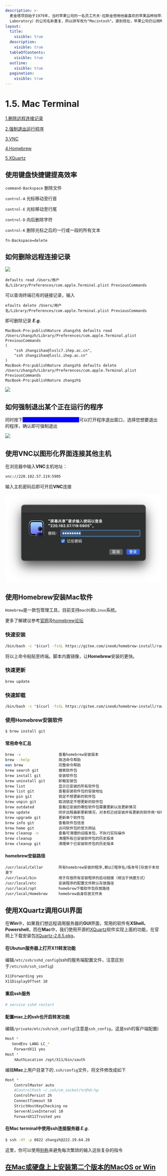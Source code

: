 ```yaml
---
description: >-
  麦金塔项目始于1979年，当时苹果公司的一名员工杰夫·拉斯金想用他最喜欢的苹果品种旭苹果（McIntosh）来命名这台电脑，但由于法律原因，为了避免与一家音响制造商“McIntosh”（McIntosh
  Laboratory）的公司名称重复，所以拼写改为"Macintosh"。直到现在，苹果公司仍沿用Mac来命名其所设计生产的个人电脑。
layout:
  title:
    visible: true
  description:
    visible: true
  tableOfContents:
    visible: true
  outline:
    visible: true
  pagination:
    visible: true
---
```


# 1.5. Mac Terminal

[1.删除远程连接记录](3.-mac-terminal.md#ru-he-shan-chu-yuan-cheng-lian-jie-ji-lu)

[2.强制退出运行程序](3.-mac-terminal.md#ru-he-qiang-zhi-tui-chu-mou-ge-zheng-zai-yun-hang-de-cheng-xu)

[3.VNC](3.-mac-terminal.md#shi-yong-vnc-yi-tu-xing-hua-jie-mian-lian-jie-qi-ta-zhu-ji)

[4.Homebrew](3.-mac-terminal.md#shi-yong-homebrew-an-zhuang-ruan-jian)

[5.XQuartz](3.-mac-terminal.md#shi-yong-homebrew-an-zhuang-mac-ruan-jian)

## 使用键盘快捷键提高效率

`command-Backspace` 删除文件

`control-A` 光标移动至行首

`control-E` 光标移动至行尾

`control-D` 向后删除字符

`control-K` 删除光标之后的一行或一段的所有文本

`fn-Backspace=delete`



## 如何删除远程连接记录

![](https://note.ihep.ac.cn/uploads/110a9d5e-4e69-4225-9b6a-6e36ee67514c.png)

```shell
defaults read /Users/用户名/Library/Preferences/com.apple.Terminal.plist PreviousCommands
```

可以查询终端已有的链接记录，输入

```shell
efaults delete /Users/用户名/Library/Preferences/com.apple.Terminal.plist PreviousCommands
```

即可删除记录 _**E.g.**_

```shell
MacBook-Pro:publishNature zhangzh$ defaults read /Users/zhangzh/Library/Preferences/com.apple.Terminal.plist PreviousCommands
(
    "ssh zhangzihao@lxslc7.ihep.ac.cn",
    "ssh zhangzihao@lxslc.ihep.ac.cn"
)
MacBook-Pro:publishNature zhangzh$ defaults delete /Users/zhangzh/Library/Preferences/com.apple.Terminal.plist PreviousCommands
MacBook-Pro:publishNature zhangzh$ 
```

![](https://note.ihep.ac.cn/uploads/7f489aeb-fd96-432b-b0f3-2778a1666962.png)



## 如何强制退出某个正在运行的程序

同时按下<mark style="color:blue;background-color:blue;">Command+Option(Alt)+Esc</mark>可以打开程序退出窗口，选择您想要退出的程序，确认即可强制退出

![](https://note.ihep.ac.cn/uploads/aac0c130-8282-48ac-8365-69fdb35be798.png)



## 使用VNC以图形化界面连接其他主机

在浏览器中输入**VNC**主机地址：

```bash
vnc://220.182.57.119:5905
```

输入主机密码后即可开启**VNC**连接

![](<../.gitbook/assets/截屏2023-05-10 12.58.46.png>)



## 使用Homebrew安装Mac软件

`Homebrew`是一款包管理工具，目前支持`macOS`和`Linux`系统。

更多了解建议参考[官网](https://brew.sh)及[homebrew论坛](https://brew.idayer.com)

### **快速安装**

```bash
/bin/bash -c "$(curl -fsSL https://gitee.com/ineo6/homebrew-install/raw/master/install.sh)"
```

将以上命令粘贴至终端。脚本内置镜像，让**Homebrew**安装的更快。

### **快速更新**

```bash
brew update
```

### **快速卸载**

```bash
/bin/bash -c "$(curl -fsSL https://gitee.com/ineo6/homebrew-install/raw/master/uninstall.sh)"
```

### 使用Homebrew安装软件

```bash
$ brew install git
```

#### 常用命令汇总

```bash
brew -v                 查看homebrew安装版本
brew --help             简洁命令帮助
man brew                完整命令帮助
brew search git         搜索软件包
brew install git        安装软件包
brew uninstall git      卸载安装包
brew list               显示已安装的所有软件包
brew list git           查看安装软件包的安装地址
brew pin git            锁定不想更新的软件包
brew unpin git          取消锁定不想更新的软件包
brew outdated           查看已安装的哪些软件包需要更新以及更新情况
brew update             同步远程最新更新情况，对本机已经安装并有更新的软件用*标明
brew upgrade git        更新单个软件包
brew info git           查看软件包信息
brew home git           访问软件包的官方网站
brew cleanup -n         查看可清理的旧版本包，不执行实际操作
brew cleanup            清理所有已安装软件包的历史版本
brew cleanup git        清理单个已安装软件包的历史版本
```

#### homebrew安装路径

```
/usr/local/Cellar       所有homebrew安装的程序,都以[程序名/版本号]存放于本目录下
/usr/local/bin          用于存放所有安装程序的启动链接（相当于快捷方式）
/usr/local/etc          安装程序的配置文件默认存放路径
/usr/local/opt          homebrew下载软件包存放路径
/usr/local/Homebrew     homebrew自身存放文件夹    
```

## 使用XQuartz调用GUI界面

在**Win**中，如果我们想远程调用服务器的**GUI**界面，常用的软件有**XShell、Powershell**，而在**Mac**中，我们使用开源的[XQuartz](https://www.xquartz.org)软件实现上面的功能，在官网上下载安装包[XQuartz-2.8.5.pkg](https://github.com/XQuartz/XQuartz/releases/download/XQuartz-2.8.5/XQuartz-2.8.5.pkg)。

#### **在Ubutun服务器上打开X11转发功能**

编辑`/etc/ssh/sshd_config`(ssh的服务端配置文件，注意区别于`/etc/ssh/ssh_config`)

```bash
X11Forwarding yes
X11DisplayOffset 10
```

#### **重启ssh服务**

```bash
# service sshd restart 
```

#### **配置mac上的ssh也开启转发功能**

编辑`/private/etc/ssh/ssh_config`(注意是`ssh_config`，这是ssh的客户端配置)

```bash
Host *
   SendEnv LANG LC_*
    ForwardX11 yes
Host *
    XAuthLocation /opt/X11/bin/xauth
```

编辑**Mac**上用户目录下的`.ssh/config`文件，将文件修改成如下

```bash
Host *
    ControlMaster auto
    #ControlPath ~/.ssh/cm_socket/%r@%h:%p
    ControlPersist 2h
    ConnectTimeout 50
    StrictHostKeyChecking no
    ServerAliveInterval 10
    ForwardX11Trusted yes
```

#### 在Mac terminal中使用ssh连接服务器 _**E.g.**_

```bash
$ ssh -XY -p 8022 zhangzh@222.19.64.20
```

这里，你可以使用[别称](./#yuan-cheng-kong-zhi)来避免每次繁琐的输入这些复杂的指令



## [在Mac或硬盘上上安装第二个版本的MacOS or Win](https://www.bilibili.com/video/BV1EX4y1Y7wZ/?spm\_id\_from=333.999.0.0\&vd\_source=745889680230532a09ad7b768ffb84d1)
